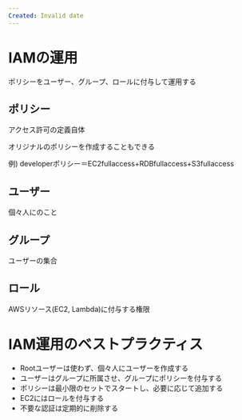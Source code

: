 ```yaml
---
Created: Invalid date
---
```

# IAMの運用

ポリシーをユーザー、グループ、ロールに付与して運用する

## ポリシー

アクセス許可の定義自体

オリジナルのポリシーを作成することもできる

例) developerポリシー＝EC2fullaccess+RDBfullaccess+S3fullaccess

## ユーザー

個々人にのこと

## グループ

ユーザーの集合

## ロール

AWSリソース(EC2, Lambda)に付与する権限

# IAM運用のベストプラクティス

- Rootユーザーは使わず、個々人にユーザーを作成する
- ユーザーはグループに所属させ、グループにポリシーを付与する
- ポリシーは最小限のセットでスタートし、必要に応じて追加する
- EC2にはロールを付与する
- 不要な認証は定期的に削除する